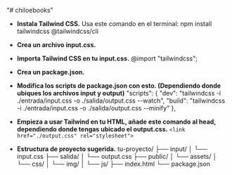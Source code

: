 "# chiloebooks" 

- **Instala Tailwind CSS.**
Usa este comando en el terminal:
npm install tailwindcss @tailwindcss/cli

- **Crea un archivo input.css.**

- **Importa Tailwind CSS en tu input.css.**
@import "tailwindcss";

- **Crea un package.json.**

- **Modifica los scripts de package.json con esto. (Dependiendo donde ubiques los archivos input y output)**
"scripts": {
    "dev": "tailwindcss -i ./entrada/input.css -o ./salida/output.css --watch",
    "build": "tailwindcss -i ./entrada/input.css -o ./salida/output.css --minify"
  },
- **Empieza a usar Tailwind en tu HTML, añade este comando al head, dependiendo donde tengas ubicado el output.css.**
  `<link href="./output.css" rel="stylesheet">`

- **Estructura de proyecto sugerida.**
tu-proyecto/
├── input/
│   └── input.css
├── salida/
│   └── output.css
├── public/
│   └── assets/
│       └── css/
│       └── img/
│       └── js/
├── index.html
└── package.json